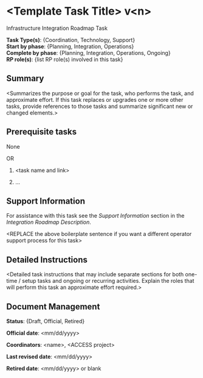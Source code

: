 # \<Template Task Title\> v\<n\>

Infrastructure Integration Roadmap Task

**Task Type(s)**: {Coordination, Technology, Support}  
**Start by phase**: {Planning, Integration, Operations}  
**Complete by phase**: {Planning, Integration, Operations, Ongoing}  
**RP role(s)**: {list RP role(s) involved in this task}

## Summary

\<Summarizes the purpose or goal for the task, who performs the task, and approximate effort. If this task replaces or upgrades one or more other tasks, provide references to those tasks and summarize significant new or changed elements.\>

## Prerequisite tasks

None

OR

1.  \<task name and link\>

2.  …

## Support Information

For assistance with this task see the *Support Information* section in the *Integration Roadmap Description*.

\<REPLACE the above boilerplate sentence if you want a different operator support process for this task\>

## Detailed Instructions

\<Detailed task instructions that may include separate sections for both one-time / setup tasks and ongoing or recurring activities. Explain the roles that will perform this task an approximate effort required.\>

## Document Management

**Status**: {Draft, Official, Retired}

**Official date**: \<mm/dd/yyyy\>

**Coordinators**: \<name\>, \<ACCESS project\>

**Last revised date**: \<mm/dd/yyyy\>

**Retired date**: \<mm/dd/yyyy\> or blank
